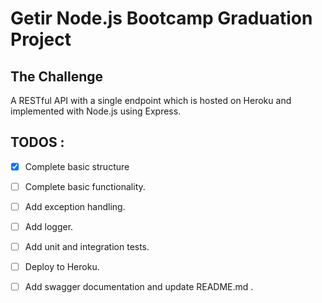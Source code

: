 # Getir Node.js Bootcamp Graduation Project
## The Challenge
A RESTful API with a single endpoint which is hosted on Heroku and implemented with Node.js using Express.

## TODOS : 
- [x] Complete basic structure
- [ ] Complete basic functionality.
- [ ] Add exception handling.
- [ ] Add logger.
- [ ] Add unit and integration tests.
- [ ] Deploy to Heroku.
- [ ] Add swagger documentation and update README.md .

